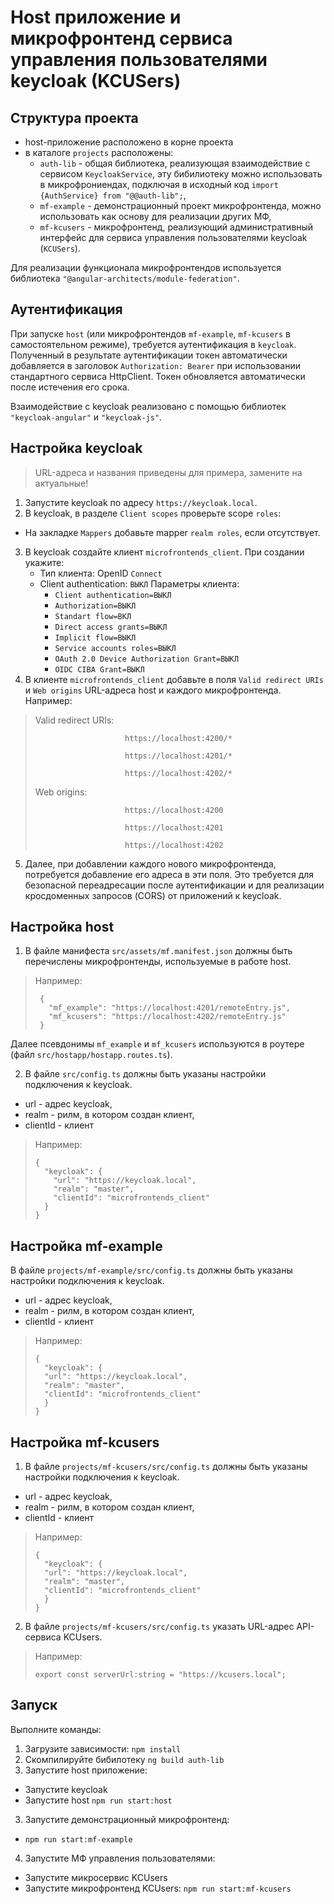 # Host приложение и микрофронтенд сервиса управления пользователями keycloak (KCUSers)
## Структура проекта
* host-приложение расположено в корне проекта
* в каталоге `projects` расположены:
  * `auth-lib` - общая библиотека, реализующая взаимодействие с сервисом `KeycloakService`, эту бибилиотеку можно использовать в микрофрониендах, подключая в исходный код `import {AuthService} from "@@auth-lib";`,
  * `mf-example` - демонстрационный проект микрофронтенда, можно использовать как основу для реализации других МФ,
  * `mf-kcusers` - микрофронтенд, реализующий административный интерфейс для сервиса управления пользователями keycloak (`KCUSers`).

Для реализации функционала микрофронтендов используется библиотека `"@angular-architects/module-federation"`.
  
## Аутентификация
При запуске `host` (или микрофронтендов `mf-example`, `mf-kcusers` в самостоятельном режиме), требуется аутентификация в `keycloak`. 
Полученный в результате аутентификации токен автоматически добавляется в заголовок `Authorization: Bearer` при использовании стандартного сервиса HttpClient.
Токен обновляется автоматически после истечения его срока.

Взаимодействие с keycloak реализовано с помощью библиотек `"keycloak-angular"` и `"keycloak-js"`.

## Настройка keycloak

> URL-адреса и названия приведены для примера, замените на актуальные!

1. Запустите keycloak по адресу `https://keycloak.local`.
2. В keycloak, в разделе `Client scopes` проверьте scope `roles`:
  * На закладке `Mappers` добавьте mapper `realm roles`, если отсутствует.
3. В keycloak создайте клиент `microfrontends_client`. При создании укажите:
   * Тип клиента: OpenID `Connect`
   * Client authentication: `ВЫКЛ`
   Параметры клиента:
     * `Client authentication=ВЫКЛ`
     * `Authorization=ВЫКЛ`
     * `Standart flow=ВКЛ`
     * `Direct access grants=ВЫКЛ`
     * `Implicit flow=ВЫКЛ`
     * `Service accounts roles=ВЫКЛ`
     * `OAuth 2.0 Device Authorization Grant=ВЫКЛ`
     * `OIDC CIBA Grant=ВЫКЛ`
4. В клиенте `microfrontends_client` добавьте в поля `Valid redirect URIs` и `Web origins` URL-адреса host и каждого микрофронтенда. Например:
>    Valid redirect URIs:  
>                          
>                         https://localhost:4200/*
> 
>                         https://localhost:4201/*
> 
>                         https://localhost:4202/*
>
>    Web origins:          
> 
>                         https://localhost:4200
> 
>                         https://localhost:4201
> 
>                         https://localhost:4202

5. Далее, при добавлении каждого нового микрофронтенда, потребуется добавление его адреса в эти поля.
Это требуется для безопасной переадресации после аутентификации и для реализации кросдоменных запросов (CORS) от приложений к keycloak.

## Настройка host
1. В файле манифеста `src/assets/mf.manifest.json` должны быть перечислены микрофронтенды, используемые в работе host.
> Например:
> 
>      {
>        "mf_example": "https://localhost:4201/remoteEntry.js",
>        "mf_kcusers": "https://localhost:4202/remoteEntry.js"
>      }

Далее псевдонимы `mf_example` и `mf_kcusers` используются в роутере (файл `src/hostapp/hostapp.routes.ts`).

2. В файле `src/config.ts` должны быть указаны настройки подключения к keycloak.

* url - адрес keycloak,
* realm - рилм, в котором создан клиент,
* clientId - клиент

> Например:
> 
>     {
>       "keycloak": {
>         "url": "https://keycloak.local",
>         "realm": "master",
>         "clientId": "microfrontends_client"
>       }
>     }

## Настройка mf-example
В файле `projects/mf-example/src/config.ts` должны быть указаны настройки подключения к keycloak.

* url - адрес keycloak,
* realm - рилм, в котором создан клиент,
* clientId - клиент

>Например:
> 
>     {
>       "keycloak": {
>       "url": "https://keycloak.local",
>       "realm": "master",
>       "clientId": "microfrontends_client"
>       }
>     }

## Настройка mf-kcusers
1. В файле `projects/mf-kcusers/src/config.ts` должны быть указаны настройки подключения к keycloak.

* url - адрес keycloak,
* realm - рилм, в котором создан клиент,
* clientId - клиент

>Например:
> 
>     {
>       "keycloak": {
>       "url": "https://keycloak.local",
>       "realm": "master",
>       "clientId": "microfrontends_client"
>       }
>     }

2. В файле `projects/mf-kcusers/src/config.ts` указать URL-адрес API-сервиса KCUsers.
>Например:
> 
>     export const serverUrl:string = "https://kcusers.local";

## Запуск

Выполните команды:
1. Загрузите зависимости: `npm install`
2. Скомпилируйте бибилотеку `ng build auth-lib`
2. Запустите host приложение:

* Запустите keycloak 
* Запустите host `npm run start:host`

3. Запустите демонстрационный микрофронтенд:

* `npm run start:mf-example`

4. Запустите МФ управления пользователями:

* Запустите микросервис KCUsers 
* Запустите микрофронтенд KCUsers: `npm run start:mf-kcusers`

